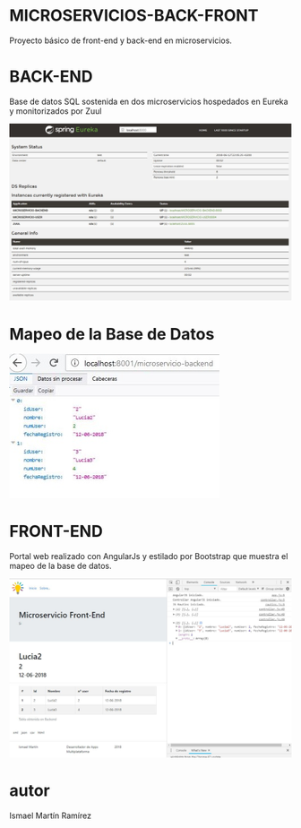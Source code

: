 # MICROSERVICIOS-BACK-FRONT

Proyecto básico de front-end y back-end en microservicios. 

# BACK-END

Base de datos SQL sostenida en dos microservicios hospedados en Eureka y monitorizados por Zuul

![alt text](https://raw.githubusercontent.com/museumis/MICROSERVICIOS-BACK-FRONT/master/3.%20Documentacion/Imagenes/back-end.JPG)

# Mapeo de la Base de Datos

![alt text](https://raw.githubusercontent.com/museumis/MICROSERVICIOS-BACK-FRONT/master/3.%20Documentacion/Imagenes/mapeo.JPG)

# FRONT-END

Portal web realizado con AngularJs y estilado por Bootstrap que muestra el mapeo de la base de datos.

![alt text](https://raw.githubusercontent.com/museumis/MICROSERVICIOS-BACK-FRONT/master/3.%20Documentacion/Imagenes/front-end.JPG)


# autor

Ismael Martín Ramírez

